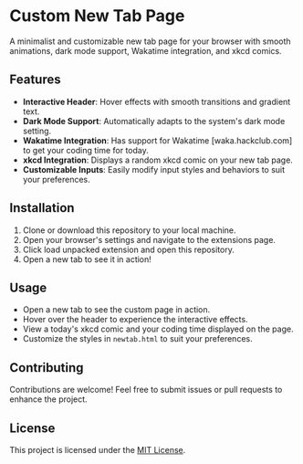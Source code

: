 # Custom New Tab Page

A minimalist and customizable new tab page for your browser with smooth animations, dark mode support, Wakatime integration, and xkcd comics.

## Features

- **Interactive Header**: Hover effects with smooth transitions and gradient text.
- **Dark Mode Support**: Automatically adapts to the system's dark mode setting.
- **Wakatime Integration**: Has support for Wakatime [waka.hackclub.com] to get your coding time for today.
- **xkcd Integration**: Displays a random xkcd comic on your new tab page.
- **Customizable Inputs**: Easily modify input styles and behaviors to suit your preferences.

## Installation

1. Clone or download this repository to your local machine.
2. Open your browser's settings and navigate to the extensions page.
3. Click load unpacked extension and open this repository.
4. Open a new tab to see it in action!

## Usage

- Open a new tab to see the custom page in action.
- Hover over the header to experience the interactive effects.
- View a today's xkcd comic and your coding time displayed on the page.
- Customize the styles in `newtab.html` to suit your preferences.

## Contributing

Contributions are welcome! Feel free to submit issues or pull requests to enhance the project.

## License

This project is licensed under the [MIT License](LICENSE).